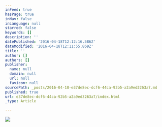 ```yaml
---
inFeed: true
hasPage: true
inNav: false
inLanguage: null
starred: false
keywords: []
description: ''
datePublished: '2016-04-18T12:12:16.586Z'
dateModified: '2016-04-18T12:11:55.869Z'
title: ''
author: []
authors: []
publisher:
  name: null
  domain: null
  url: null
  favicon: null
sourcePath: _posts/2016-04-18-e37de8ec-dcf6-44ca-92b5-a2a9ed3263a7.md
published: true
url: e37de8ec-dcf6-44ca-92b5-a2a9ed3263a7/index.html
_type: Article

---
```

![](https://the-grid-user-content.s3-us-west-2.amazonaws.com/04b33458-42f1-4a87-8c88-4b7b9820b036.jpg)
